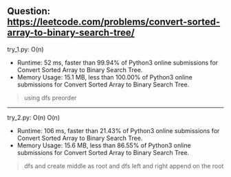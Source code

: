 Question: https://leetcode.com/problems/convert-sorted-array-to-binary-search-tree/
---

try_1.py: O(n)

* Runtime: 52 ms, faster than 99.94% of Python3 online submissions for Convert Sorted Array to Binary Search Tree.
* Memory Usage: 15.1 MB, less than 100.00% of Python3 online submissions for Convert Sorted Array to Binary Search Tree.

> using dfs preorder

---

try_2.py: O(n) O(n)

* Runtime: 106 ms, faster than 21.43% of Python3 online submissions for Convert Sorted Array to Binary Search Tree.
* Memory Usage: 15.6 MB, less than 86.55% of Python3 online submissions for Convert Sorted Array to Binary Search Tree.

> dfs and create middle as root and dfs left and right append on the root